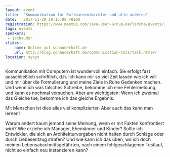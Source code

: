 ```yaml
---
layout: event
title:  "Kommunikation für Softwareentwickler und alle anderen"
date:   2017-11-29 19:15:00 +0100
registration: https://www.meetup.com/Java-User-Group-Karlsruhe/events/244567512
tags: events
speakers:
 - jschauder
slides: 
    name: Online auf schauderhaft.de
    url: http://blog.schauderhaft.de/communication-talk/talk.html#/
location: synyx
---
```


Kommunikation mit Computern ist wundervoll einfach. Sie erfolgt fast ausschließlich schriftlich, d.h. Ich kann mir so viel Zeit lassen wie ich will und mir über die Formulierung und meine Ziele in Ruhe Gedanken machen. Und wenn ich was falsches Schreibe, bekomme ich eine Fehlermeldung, und kann es nochmal versuchen. Aber am wichtigsten: Wenn ich zweimal das Gleiche tue, bekomme ich das gleiche Ergebnis.

Mit Menschen ist dies alles viel komplizierter. Aber auch das kann man lernen!

Warum ändert kaum jemand seine Meinung, wenn er mit Fakten konfrontiert wird? Wie erziehe ich Manager, Ehemänner und Kinder? Sollte ich Entwickler, die sich an Architekturvorgaben nicht halten durch Schläge oder durch Liebesentzug strafen? Und wie kann ich das üben, wo ich doch meinen Lebensabschnittsgefährten, nach einem fehlgeschlagenen Testlauf, nicht so einfach neu instanzieren kann?